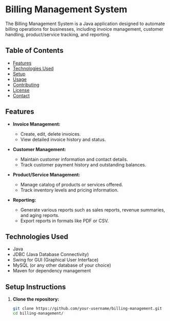 # Billing Management System

The Billing Management System is a Java application designed to automate billing operations for businesses, including invoice management, customer handling, product/service tracking, and reporting.

## Table of Contents

- [Features](#features)
- [Technologies Used](#technologies-used)
- [Setup](#setup)
- [Usage](#usage)
- [Contributing](#contributing)
- [License](#license)
- [Contact](#contact)

## Features

- **Invoice Management:**
  - Create, edit, delete invoices.
  - View detailed invoice history and status.
  
- **Customer Management:**
  - Maintain customer information and contact details.
  - Track customer payment history and outstanding balances.

- **Product/Service Management:**
  - Manage catalog of products or services offered.
  - Track inventory levels and pricing information.

- **Reporting:**
  - Generate various reports such as sales reports, revenue summaries, and aging reports.
  - Export reports in formats like PDF or CSV.

## Technologies Used

- Java
- JDBC (Java Database Connectivity)
- Swing for GUI (Graphical User Interface)
- MySQL (or any other database of your choice)
- Maven for dependency management

## Setup Instructions

1. **Clone the repository:**
   ```bash
   git clone https://github.com/your-username/billing-management.git
   cd billing-management/
